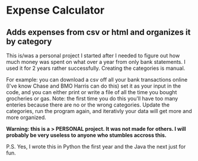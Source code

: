 # Expense Calculator
## Adds expenses from csv or html and organizes it by category

This is/was a personal project I started after I needed to figure out how much money was spent on what over a year from only bank statements. I used it for 2 years rather successfully. Creating the categories is manual.

For example: you can download a csv off all your bank transactions online (I've know Chase and BMO Harris can do this) set it as your input in the code, and you can either print or write a file of all the time you bought grocheries or gas.
Note: the first time you do this you'll have too many enteries because there are no or the wrong categories. Update the categories, run the program again, and iterativly your data will get more and more organized. 

**Warning: this is a > PERSONAL project. It was not made for others. I will probably be very useless to anyone who stumbles accross this.**

P.S.  Yes, I wrote this in Python the first year and the Java the next just for fun. 
